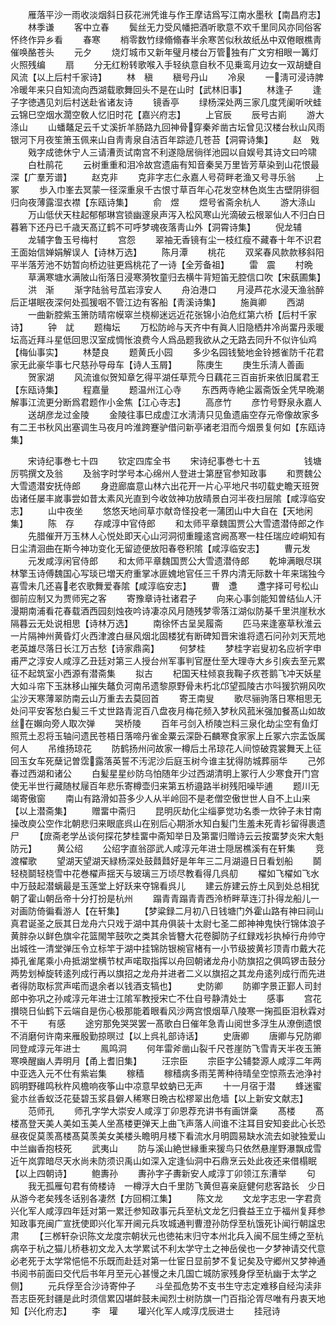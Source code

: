 <!-- { "loadSidebar": true } -->
　　雁落平沙一雨收淡烟斜日荻花洲凭谁与作王摩诘爲写江南水墨秋【南昌府志】
　　林季谦
　　客中立春
　　鬓丝无力受风幡把酒听歌意不欢千里同风亦同俗客怀终作异乡看
　　春寒
　　梢零数竹绿翛翛春半余寒苦似秋故纸丛中双倦眼樵靑催唤酪苍头
　　元夕
　　烧灯城市又新年璧月楼台万管独有广文穷相眼一篝灯火照残编
　　扇
　　分无红粉转歌喉入手轻纨意自秋不见乗鸾月边女一双胡蜨自风流【以上后村千家诗】
　　林　稹
　　稹号丹山
　　冷泉
　　一淸可浸诗脾冷暖年来只自知流向西湖载歌舞回头不是在山时【武林旧事】
　　林逢子
　　逢子字徳遇见刘后村送赴省诸友诗
　　镜香亭
　　绿杨深处两三家几度凭阑听吠蛙云锦巳空烟水濶空敎人忆旧时花【嘉兴府志】
　　上官辰
　　辰号古崱
　　游大涤山
　　山蟠鼇足云千丈溪折羊肠路九回神骨穿秦斧凿古坛曾见汉楼台秋山风雨银河下月夜笙箫玉佩来山自靑靑泉自洁百年踪迹几苍苔【洞霄诗集】
　　赵　戣
　　戣字成徳休宁人三请漕贡试南宫不利遂隐居徜徉池园以自娱号其诗文曰吟啸
　　白杜鹃花
　　云树重重和泪冷故宫遗庙有知音秦吴万里皆芳草染到山花恨最深【广羣芳谱】
　　赵克非
　　克非字志仁永嘉人号荷畔老渔又号寻乐翁
　　上冢
　　歩入巾峯去冥蒙一径深重泉千古恨寸草百年心花发空林色岚生古壁阴徘徊归向夜薄露湿衣襟【东瓯诗集】
　　俞　煜
　　煜号省斋余杭人
　　游大涤山
　　万山低伏天柱起郁郁琳宫锁幽邃泉声泻入松风寒山光滴破云根翠仙人不归白日暮箬下还丹已千歳天髙辽鹤不可呼梦魂夜落靑山外【洞霄诗集】
　　倪龙辅
　　龙辅字鲁玉号梅村
　　宫怨
　　翠袖无香镜有尘一枝红瘦不藏春十年不识君王面始信婵娟解误人【诗林万选】
　　陈月潭
　　桃花
　　双桨春风款款移斜阳平半落芳池不妨暂向桥边驻更爲桃花了一诗【全芳备祖】
　　雷　震
　　村晩
　　草满寒塘水满陂山衔落日浸寒漪牧童归去横牛背短笛无腔信口吹【宋蓺圃集】
　　洪　渐
　　渐字陆翁号苽岩淳安人
　　舟泊港口
　　月浸芦花水浸天渔翁醉后正堪眠夜深何处孤猨咽不管江边有客船【靑溪诗集】
　　施眞卿
　　西湖
　　一曲新腔紫玉箫防晴帘幙窣兰桡柳迷远近花张锦小泊危红第六桥【后村千家诗】
　　钟　訧
　　题梅坛
　　万松防岭与天齐中有眞人旧隐栖井冷尚畱丹汞暖坛高近拜斗星低回思汉室成惆怅浪费今人爲品题我欲从之无路去同升不似许仙鸡【梅仙事实】
　　林楚良
　　题黄氏小园
　　多少名园钱甃地金铃撼雀防千花君家无此豪华事七尺慈孙导母车【诗人玉屑】
　　陈庚生
　　庚生乐淸人善画
　　贺家湖
　　风流谁似贺知章乞得平湖任草荒今日藕花三百亩折来依旧属君王【东瓯诗集】
　　程嘉量
　　题温州江心寺
　　东西两寺絶尘嚣斋饭全凭早晩潮解事江流更分断爲君题作小金焦【江心寺志】
　　高彦竹
　　彦竹号野泉永嘉人
　　送胡彦龙过金陵
　　金陵往事巳成虚江水淸淸只见鱼遗庙空存元帝像故家多有二王书秋风出塞调生马夜月吟淮跨蹇驴借问新亭诸老泪而今烟景复何如【东瓯诗集】

　　宋诗纪事巻七十四
　　钦定四库全书
　　宋诗纪事巻七十五　　　　　钱塘厉鹗撰文及翁
　　及翁字时学号本心绵州人登进士第歴官参知政事
　　和贾魏公大雪遗潜安抚侍郎
　　身逰廊庿意山林六出花开一片心平地尺书叨载史瞻天班贺齿诸任屡丰嵗事尝如昔太素风光直到今收敛神功放晴景白河半夜扫层隂【咸淳临安志】
　　山中夜坐
　　悠悠天地间草朩献竒怪投老一蒲团山中大自在【天地闲集】
　　陈　存
　　存咸淳中官侍郎
　　和太师平章魏国贾公大雪遗潜侍郎之作
　　先腊催开万玉林人心悦处即天心山河洞彻重瞳逺宫阙髙寒一柱任瑞应崆峒知有日尘清洄曲在斯今神功变化无留迹便放阳春卷积隂【咸淳临安志】
　　曹元发
　　元发咸淳闲官侍郎
　　和太师平章魏国贾公大雪遗潜侍郎
　　乾坤满眼尽琪林擎玉诗傅魏国心写琰已増天府重掌冰匪媿地官任三千界内清无际数十年来瑞独今喜雪未几还喜老农歌舞爱春隂【咸淳临安志】
　　曹　邍
　　邍字择可号松山御前应制又为贾师宪之客
　　寄豫章诗社诸君子
　　向来心事剑能知曽结仙人汗漫期南浦看花春载酒西园刻烛夜吟诗凄凉风月随残梦零落江湖似防棊千里洪崖秋水隔暮云无处说相思【诗林万选】
　　南徐怀古呈吴履斋
　　匹马来逢塞草秋淮云一片隔神州黄昏灯火西津渡白昼风烟北固楼犹有断碑知晋宋谁将遗石问孙刘天荒地老英雄尽落日长江万古愁【诗家鼎脔】
　　何梦桂
　　梦桂字岩叟初名应祈字申甫严之淳安人咸淳乙丑廷对第三人授台州军事判官歴仕至大理寺大乡引疾去至元累征不起筑室小西源有潜斋集
　　拟古
　　杞国天柱倾哀我鞠子疚苍鹅飞冲天妖星大如斗帘下玉牀移山摧失鼇负河南吊遗黎原野骨未朽北邙望孤陵古朩呌猨狖朔风吹尘沙天寒薄翠防南云山万重去去莫回首
　　寄王南叟
　　歌尽骊驹落日寒相思无处问平安客愁白髪三千丈世路青泥百八盘夜月梅花频入梦秋风菰米强加餐髙山如故丝在嬾向旁人取次弹
　　哭桥陵
　　百年弓剑入桥陵岂料三泉化劫尘空有鱼灯照荒土忍将玉轴问遗民苍梧日落啼丹雀金粟云深卧石麟寒食家家上丘冢六宗盂饭属何人
　　吊维扬琼花
　　防鹤扬州问故家一樽后土吊琼花人间惊破霓裳舞天上征回玉女车死蘖记曽霑露落英誓不汚泥沙后庭玉树今谁主犹得防城葬丽华
　　己邜春过西湖和诸公
　　白髪星星纱防乌怕随年少过西湖清明上冢行人少寒食开门宫使无半世行藏随杖屦百年悲乐寄樽壶归来第五桥邉路半树残阳噪毕逋
　　题川无竭寄傲窗
　　南山有路滑如苔多少人从半岭回不是老僧空傲世世人自不上山来【以上潜斋集】
　　赠畱中斋归
　　昆明灰劫化尘缁夣觉功名黍一炊钟子未甘南操改庾公空作北朝悲归来眼底呉山在别后心期浙水知白髪门生羞未死青衫留得裹遗尸
　　【庻斋老学丛谈何探花梦桂畱中斋知举日及第畱归赠诗云云按畱梦炎宋大魁防元】
　　黄公绍
　　公绍字直翁邵武人咸淳元年进士隠居樵溪有在轩集
　　竞渡櫂歌
　　望湖天望湖天緑杨深处鼓鼘鼘好是年年三二月湖邉日日看划船
　　鬬轻桡鬬轻桡雪中花巻櫂声揺天与玻璃三万顷尽教看得几呉舠
　　櫂如飞櫂如飞水中万鼓起潜螭最是玉莲堂上好跃来夺锦看呉儿
　　建云斿建云斿土风到处总相犹朝了霍山朝岳帝十分打扮是杭州
　　蹋青青蹋青青西泠桥畔草连汀扑得龙船儿一对画防倚徧看游人【在轩集】
　　【梦粱録二月初八日钱塘门外霍山路有神曰祠山真君诞圣之辰其日龙舟六只戏于湖中其舟俱装十太尉七圣二郎神神鬼快行锦体浪子黄胖杂以鲜色旗伞花篮閙竿鼓吹之类其余皆簪大花卷脚防子红録戏衫执棹行舟帅守出城徃一清堂弹压令立标竿于湖中挂锦防银椀官楮有一小节级披黄衫顶青巾戴大花揷孔雀尾乘小舟抵湖堂横节杖声喏取指挥以舟回朝诸龙舟小防旗招之俱鸣锣击鼓分两势划棹旋转逺列成行再以旗招之龙舟并进者二义以旗招之其龙舟逺列成行而先进者得防取标赏声喏而退余者以钱酒支犒也】
　　史防卿
　　防卿字景正鄞人司封郎中弥巩之孙咸淳元年进士江隂军教授宋亡不仕自号静清处士
　　感事
　　宫花攅晓日仙鹤下云端自是伤心极那能着眼看风沙两宫恨烟草八陵寒一掬孤臣泪秋霖对不干
　　有感
　　途穷那免哭哭罢一髙歌白日催年急青山阅世多浮生从潦倒遗恨不消磨何许南来雁殷勤掠暝过【以上呉礼部诗话】
　　史唐卿
　　唐卿与兄防卿同登咸淳元年进士
　　鳯鸣洞
　　何年雷斧凿山裂千尺苍崖防飞雪青天半夜玉箫寒唤醒幽人弄明月【甬上耆旧集】
　　汪宗臣
　　宗臣字公辅婺源人咸淳二年两中亚选入元不仕有紫岩集
　　稼穑
　　稼穑病多雨芜菁种待晴垒空惊燕去池浄衬鸥明野碓鸣秋杵风檐响夜筝山中凉意早蚊蚋已无声
　　十一月宿于潜
　　蜂迷蜜瓮朩丝香蚁泛花甆碧玉浆县僻人稀寒日晩古松樛翠出危墙【以上新安文献志】
　　范师孔
　　师孔字学大崇安人咸淳丁卯恩荐充讲书有画饼稾
　　髙楼
　　髙楼髙登天美人美如玉美人坐髙楼更弹天上曲飞声落人间谁不注耳目安知妾此心长恐昼夜促莫羡髙楼髙莫羡美女美楼头瞻明月楼下看流水月明圆易缺水流去如驶独爱山中兰幽香抱枝死
　　武夷山
　　防与溪山絶世縁重来猨鸟只依然悬崖野瀑飘成雪近午岚霏暗尽天水尚未防须识禹山如深入定逢仙洞中石鼎烹云处此夜还来借榻眠【以上四朝诗】
　　鲍夀孙
　　夀孙字子夀新安人咸淳丁卯领江东漕举
　　句
　　我无孤雁句君有倚楼诗　一樽浮大白千里防飞黄但喜亲庭健何悲客路长　少日从游今老矣残冬话别各凄然【方回桐江集】
　　陈文龙
　　文龙字志忠一字君贲兴化军人咸淳四年廷对第一累迁参知政事元兵至杭文龙乞归飬益王立于福州复拜参知政事充闽广宣抚使即兴化军开阃元兵攻城通判曹澄孙防俘至杭饿死讣闻行朝諡忠肃
　　【三桞轩杂识陈文龙度宗朝状元也徳祐末归守本州北兵入闽不屈生缚之至杭病卒于杭之猫儿桥巷初文龙入太学累试不利太学守土之神岳侯也一夕梦神请交代意必老死于太学常悒悒不乐既而赴廷对第一仕宦日显前梦不复记矣及守郷州又梦神通书阅书前面曰交代后书年月至元心甚慢之未几国亡城防家残身俘至杭幽于太学之侧】
　　元兵俘至合沙诗寄仲子
　　斗垒孤危势不支书生守志定难移自经沟渎非吾志臣死封疆是此时须信累囚堪衅鼓未闻烈士树防旗一门百指沦胥尽唯有丹衷天地知【兴化府志】
　　李　瓘
　　瓘兴化军人咸淳戊辰进士
　　挂冠诗
